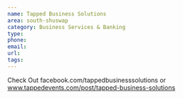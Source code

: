 ```yaml
---
name: Tapped Business Solutions
area: south-shuswap
category: Business Services & Banking
type: 
phone: 
email: 
url: 
tags:
---
```


Check Out facebook.com/tappedbusinesssolutions or
 www.tappedevents.com/post/tapped-business-solutions